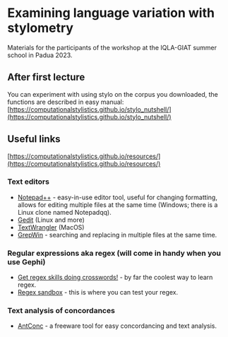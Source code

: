 # Examining language variation with stylometry
Materials for the participants of the workshop at the IQLA-GIAT summer school in Padua 2023.

## After first lecture
You can experiment with using stylo on the corpus you downloaded, the functions are described in easy manual: [https://computationalstylistics.github.io/stylo_nutshell/](https://computationalstylistics.github.io/stylo_nutshell/)

## Useful links
[https://computationalstylistics.github.io/resources/](https://computationalstylistics.github.io/resources/)

### Text editors
* [Notepad++](https://notepad-plus-plus.org/) - easy-in-use editor tool, useful for changing formatting, allows for editing multiple files at the same time (Windows; there is a Linux clone named Notepadqq).
* [Gedit](https://wiki.gnome.org/Apps/Gedit) (Linux and more)
* [TextWrangler](https://itunes.apple.com/pl/app/textwrangler/id404010395?mt=12) (MacOS)
* [GrepWin](https://tools.stefankueng.com/grepWin.html) - searching and replacing in multiple files at the same time.
   
### Regular expressions aka regex (will come in handy when you use Gephi)
* [Get regex skills doing crosswords!](https://regexcrossword.com/) - by far the coolest way to learn regex.  
* [Regex sandbox](https://regex101.com/) - this is where you can test your regex.  

### Text analysis of concordances
* [AntConc](http://www.laurenceanthony.net/software.html) - a freeware tool for easy concordancing and text analysis.  
